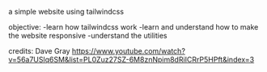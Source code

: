 a simple website using tailwindcss

objective:
-learn how tailwindcss work
-learn and understand how to make the website responsive
-understand the utilities

credits: Dave Gray
https://www.youtube.com/watch?v=56a7USlq6SM&list=PL0Zuz27SZ-6M8znNpim8dRiICRrP5HPft&index=3
